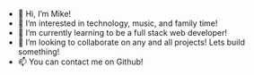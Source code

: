 - 👋 Hi, I’m Mike!
- 👀 I’m interested in technology, music, and family time!
- 🌱 I’m currently learning to be a full stack web developer! 
- 💞️ I’m looking to collaborate on any and all projects! Lets build something!
- 📫 You can contact me on Github!

<!---
MikeK1639/MikeK1639 is a ✨ special ✨ repository because its `README.md` (this file) appears on your GitHub profile.
You can click the Preview link to take a look at your changes.
--->
